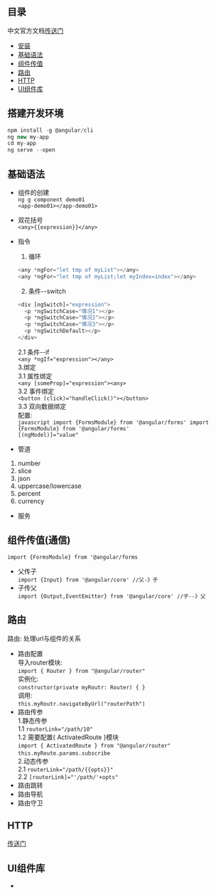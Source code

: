 
## 目录
   
   中文官方文档[传送门](https://angular.cn/docs)
   
   - <a href="#0">安装</a>
   - <a href="#1">基础语法</a>
   - <a href="#2">组件传值</a>
   - <a href="#3">路由</a>
   - <a href="#4">HTTP</a>
   - <a href="#5">UI组件库</a>
   
   
 ## <a name="0">搭建开发环境</a> 
 
  ```javascript  
  npm install -g @angular/cli
  ng new my-app
  cd my-app
  ng serve --open
  ```
    
 ## <a name="1">基础语法</a>  
  - 组件的创建  
      `ng g component demo01`  
      `<app-demo01></app-demo01>`   
  - 双花括号  
      `<any>{{expression}}</any>`  
  - 指令  
  
      1. 循环 
      ```javascript
      <any *ngFor="let tmp of myList"></any>
      <any *ngFor="let tmp of myList;let myIndex=index"></any>
      ```  
      2. 条件--switch  
      
      ```javascript  
      <div [ngSwitch]="expression">
        <p *ngSwitchCase="情况1"></p>
        <p *ngSwitchCase="情况2"></p>
        <p *ngSwitchCase="情况3"></p>
        <p *ngSwitchDefault></p>
      </div>
      ```  
      2.1 条件--if  
      `<any *ngIf="expression"></any>`  
      3.绑定  
          3.1  属性绑定  
          `<any [someProp]="expression"><any>`  
          3.2  事件绑定  
          `<button (click)="handleClick()"></button>`  
          3.3  双向数据绑定  
          配置:  
          ```javascript
          import {FormsModule} from '@angular/forms' import {FormsModule} from '@angular/forms' 
          ```  
          `[(ngModel)]="value"`  
  - 管道  
  1. number  
  2. slice  
  3. json  
  4. uppercase/lowercase  
  5. percent  
  6. currency  
  - 服务  

 ## <a name="2">组件传值(通信)</a>  
  `import {FormsModule} from '@angular/forms`  
  - 父传子  
  `import {Input} from '@angular/core' //父-》子`  
  - 子传父  
  `import {Output,EventEmitter} from '@angular/core' //子--》父`

 ## <a name="3">路由</a>  
  路由:  处理url与组件的关系  
  - 路由配置  
  导入router模块:  
    `import { Router } from "@angular/router"`  
    实例化:  
    `constructor(private myRoutr: Router) { }
`  
调用:  
    `this.myRoutr.navigateByUrl("routerPath")`  
  - 路由传参  
    1.静态传参  
      1.1   `routerLink="/path/10"`  
      1.2   需要配置{ ActivatedRoute }模块  
      `import { ActivatedRoute } from "@angular/router"`  
      `this.myRoute.params.subscribe`  
    2.动态传参  
      2.1   `routerLink="/path/{{opts}}"`  
      2.2   `[routerLink]="'/path/'+opts"`  
  - 路由跳转  
  - 路由导航  
  - 路由守卫

## <a name="4">HTTP</a>  
   [传送门](https://angular.cn/tutorial/toh-pt6)

## <a name="5">UI组件库</a> 
  - 
